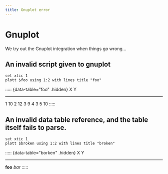 ```yaml
---
title: Gnuplot error
---
```


# Gnuplot

We try out the Gnuplot integration when things go wrong...

## An invalid script given to gnuplot

``` {.gnuplot table="foo"}
set xtic 1
plott $foo using 1:2 with lines title "foo"
```

::::: {data-table="foo" .hidden}
   X    Y
---- ----
   1   10
   2   12
   3    9
   4    3
   5   10
:::::

## An invalid data table reference, and the table itself fails to parse.

``` {.gnuplot table="broken"}
set xtic 1
plott $broken using 1:2 with lines title "broken"
```

::::: {data-table="borken" .hidden}
   X      Y
------- -----
**foo** _bar_
:::::
